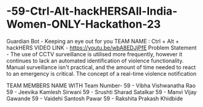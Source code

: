 # -59-Ctrl-Alt-hackHERSAll-India-Women-ONLY-Hackathon-23

Guardian Bot  - Keeping an eye out for you 
TEAM NAME : Ctrl + Alt + hackHERS
VIDEO LINK - https://youtu.be/wbA8EDJjPfE
Problem Statement - 
The use of CCTV surveillance is utilised more frequently, however it continues to lack an automated identification of violence functionality. Manual surveillance isn't practical, and the amount of time needed to react to an emergency is critical. The concept of a real-time violence notification


TEAM MEMBERS NAME WITH Team Number-
59  - Vibha Vishwanatha Rao
59  -  Jeevika Kamlesh Sirwani
59  -  Srushti Sharad Satalkar
59  -  Manvi Vijay Gawande
59  -  Vaidehi Santosh Pawar
59  -  Rakshita Prakash Khidbide

